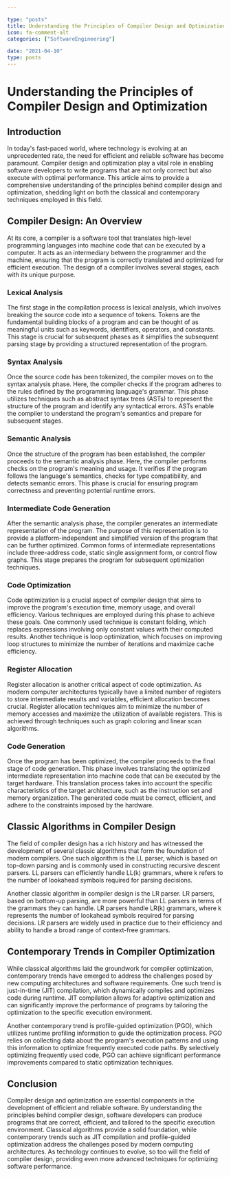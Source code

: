 ```yaml
---

type: "posts"
title: Understanding the Principles of Compiler Design and Optimization
icon: fa-comment-alt
categories: ["SoftwareEngineering"]

date: "2021-04-10"
type: posts
---
```





# Understanding the Principles of Compiler Design and Optimization

## Introduction

In today's fast-paced world, where technology is evolving at an unprecedented rate, the need for efficient and reliable software has become paramount. Compiler design and optimization play a vital role in enabling software developers to write programs that are not only correct but also execute with optimal performance. This article aims to provide a comprehensive understanding of the principles behind compiler design and optimization, shedding light on both the classical and contemporary techniques employed in this field.

## Compiler Design: An Overview

At its core, a compiler is a software tool that translates high-level programming languages into machine code that can be executed by a computer. It acts as an intermediary between the programmer and the machine, ensuring that the program is correctly translated and optimized for efficient execution. The design of a compiler involves several stages, each with its unique purpose.

### Lexical Analysis

The first stage in the compilation process is lexical analysis, which involves breaking the source code into a sequence of tokens. Tokens are the fundamental building blocks of a program and can be thought of as meaningful units such as keywords, identifiers, operators, and constants. This stage is crucial for subsequent phases as it simplifies the subsequent parsing stage by providing a structured representation of the program.

### Syntax Analysis

Once the source code has been tokenized, the compiler moves on to the syntax analysis phase. Here, the compiler checks if the program adheres to the rules defined by the programming language's grammar. This phase utilizes techniques such as abstract syntax trees (ASTs) to represent the structure of the program and identify any syntactical errors. ASTs enable the compiler to understand the program's semantics and prepare for subsequent stages.

### Semantic Analysis

Once the structure of the program has been established, the compiler proceeds to the semantic analysis phase. Here, the compiler performs checks on the program's meaning and usage. It verifies if the program follows the language's semantics, checks for type compatibility, and detects semantic errors. This phase is crucial for ensuring program correctness and preventing potential runtime errors.

### Intermediate Code Generation

After the semantic analysis phase, the compiler generates an intermediate representation of the program. The purpose of this representation is to provide a platform-independent and simplified version of the program that can be further optimized. Common forms of intermediate representations include three-address code, static single assignment form, or control flow graphs. This stage prepares the program for subsequent optimization techniques.

### Code Optimization

Code optimization is a crucial aspect of compiler design that aims to improve the program's execution time, memory usage, and overall efficiency. Various techniques are employed during this phase to achieve these goals. One commonly used technique is constant folding, which replaces expressions involving only constant values with their computed results. Another technique is loop optimization, which focuses on improving loop structures to minimize the number of iterations and maximize cache efficiency.

### Register Allocation

Register allocation is another critical aspect of code optimization. As modern computer architectures typically have a limited number of registers to store intermediate results and variables, efficient allocation becomes crucial. Register allocation techniques aim to minimize the number of memory accesses and maximize the utilization of available registers. This is achieved through techniques such as graph coloring and linear scan algorithms.

### Code Generation

Once the program has been optimized, the compiler proceeds to the final stage of code generation. This phase involves translating the optimized intermediate representation into machine code that can be executed by the target hardware. This translation process takes into account the specific characteristics of the target architecture, such as the instruction set and memory organization. The generated code must be correct, efficient, and adhere to the constraints imposed by the hardware.

## Classic Algorithms in Compiler Design

The field of compiler design has a rich history and has witnessed the development of several classic algorithms that form the foundation of modern compilers. One such algorithm is the LL parser, which is based on top-down parsing and is commonly used in constructing recursive descent parsers. LL parsers can efficiently handle LL(k) grammars, where k refers to the number of lookahead symbols required for parsing decisions.

Another classic algorithm in compiler design is the LR parser. LR parsers, based on bottom-up parsing, are more powerful than LL parsers in terms of the grammars they can handle. LR parsers handle LR(k) grammars, where k represents the number of lookahead symbols required for parsing decisions. LR parsers are widely used in practice due to their efficiency and ability to handle a broad range of context-free grammars.

## Contemporary Trends in Compiler Optimization

While classical algorithms laid the groundwork for compiler optimization, contemporary trends have emerged to address the challenges posed by new computing architectures and software requirements. One such trend is just-in-time (JIT) compilation, which dynamically compiles and optimizes code during runtime. JIT compilation allows for adaptive optimization and can significantly improve the performance of programs by tailoring the optimization to the specific execution environment.

Another contemporary trend is profile-guided optimization (PGO), which utilizes runtime profiling information to guide the optimization process. PGO relies on collecting data about the program's execution patterns and using this information to optimize frequently executed code paths. By selectively optimizing frequently used code, PGO can achieve significant performance improvements compared to static optimization techniques.

## Conclusion

Compiler design and optimization are essential components in the development of efficient and reliable software. By understanding the principles behind compiler design, software developers can produce programs that are correct, efficient, and tailored to the specific execution environment. Classical algorithms provide a solid foundation, while contemporary trends such as JIT compilation and profile-guided optimization address the challenges posed by modern computing architectures. As technology continues to evolve, so too will the field of compiler design, providing even more advanced techniques for optimizing software performance.